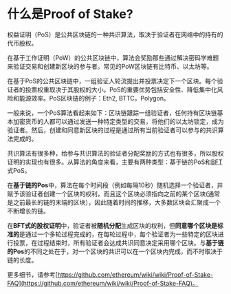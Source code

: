 # 什么是Proof of Stake?



权益证明（PoS）是公共区块链的一种共识算法，取决于验证者在网络中的持有的代币股权。

在基于工作证明（PoW）的公共区块链中，算法会奖励那些通过解决密码学难题来验证交易和创建新区块的参与者。常见的PoW区块链有比特币、以太坊等。


在基于PoS的公共区块链中，一组验证人轮流提出并投票决定下一个区块。每个验证者的投票权重取决于其股权的大小。PoS的重要优势包括安全性、降低集中化风险和能源效率。PoS区块链的例子：Eth2, BTTC，Polygon。

一般来说，一个PoS算法看起来如下：区块链跟踪一组验证者，任何持有区块链基本加密货币的人都可以通过发送一种特定类型的交易，将他们的以太坊锁定，成为验证者。然后，创建和同意新区块的过程是通过所有当前验证者可以参与的共识算法完成的。


共识算法有很多种，给参与共识算法的验证者分配奖励的方式也有很多，所以股权证明的实现也有很多。从算法的角度来看，主要有两种类型：基于链的PoS和[BFT](https://en.wikipedia.org/wiki/Byzantine_fault_tolerance)式PoS。

在**基于链的Pos**中，算法在每个时间段（例如每隔10秒）随机选择一个验证者，并赋予该验证者创建一个区块的权利，而且这个区块必须指向之前的某个区块(通常是之前最长的链的末端的区块），因此随着时间的推移，大多数区块会汇聚成一个不断增长的链。

在**BFT式的股权证明**中，验证者被**随机分配**生成区块的权利，但**同意哪个区块是标准的**是通过一个多轮过程完成的，在每轮过程中，每个验证者为一些特定的区块进行投票，在过程结束时，所有验证者会达成共识同意决定采用哪个区块。与**基于链的Pos**的不同之处在于，对一个区块的共识可以在一个区块内完成，而不时取决于链的长度。

更多细节，请参考[https://github.com/ethereum/wiki/wiki/Proof-of-Stake-FAQ](https://github.com/ethereum/wiki/wiki/Proof-of-Stake-FAQ)。
